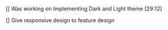 [] Was working on Implementing Dark and Light theme [29:12]

[] Give responsive design to feature design

